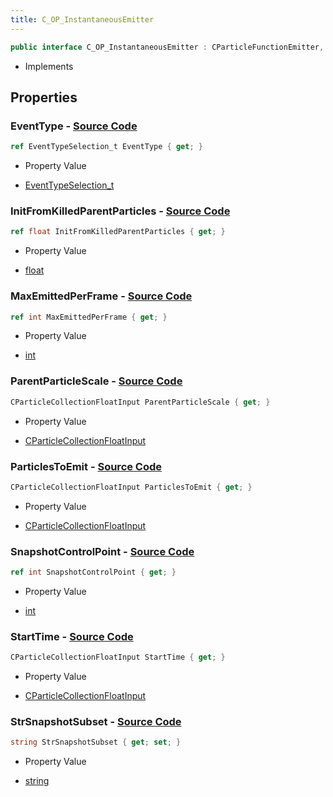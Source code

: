 ```yaml
---
title: C_OP_InstantaneousEmitter
---
```


```csharp
public interface C_OP_InstantaneousEmitter : CParticleFunctionEmitter, CParticleFunction, ISchemaClass<CParticleFunction>, ISchemaClass<CParticleFunctionEmitter>, ISchemaClass<C_OP_InstantaneousEmitter>, ISchemaField, ISchemaClass, INativeHandle
```

- Implements

## Properties

### **EventType** - [Source Code](https://github.com/swiftly-solution/swiftlys2/blob/main/managed/src/SwiftlyS2.Generated/Schemas/Interfaces/C_OP_InstantaneousEmitter.cs#L22)

```csharp
ref EventTypeSelection_t EventType { get; }
```

- Property Value

- [EventTypeSelection_t](/docs/api/shared/schemadefinitions/eventtypeselection_t)

### **InitFromKilledParentParticles** - [Source Code](https://github.com/swiftly-solution/swiftlys2/blob/main/managed/src/SwiftlyS2.Generated/Schemas/Interfaces/C_OP_InstantaneousEmitter.cs#L20)

```csharp
ref float InitFromKilledParentParticles { get; }
```

- Property Value

- [float](https://learn.microsoft.com/dotnet/api/system.single)

### **MaxEmittedPerFrame** - [Source Code](https://github.com/swiftly-solution/swiftlys2/blob/main/managed/src/SwiftlyS2.Generated/Schemas/Interfaces/C_OP_InstantaneousEmitter.cs#L26)

```csharp
ref int MaxEmittedPerFrame { get; }
```

- Property Value

- [int](https://learn.microsoft.com/dotnet/api/system.int32)

### **ParentParticleScale** - [Source Code](https://github.com/swiftly-solution/swiftlys2/blob/main/managed/src/SwiftlyS2.Generated/Schemas/Interfaces/C_OP_InstantaneousEmitter.cs#L24)

```csharp
CParticleCollectionFloatInput ParentParticleScale { get; }
```

- Property Value

- [CParticleCollectionFloatInput](/docs/api/shared/schemadefinitions/cparticlecollectionfloatinput)

### **ParticlesToEmit** - [Source Code](https://github.com/swiftly-solution/swiftlys2/blob/main/managed/src/SwiftlyS2.Generated/Schemas/Interfaces/C_OP_InstantaneousEmitter.cs#L16)

```csharp
CParticleCollectionFloatInput ParticlesToEmit { get; }
```

- Property Value

- [CParticleCollectionFloatInput](/docs/api/shared/schemadefinitions/cparticlecollectionfloatinput)

### **SnapshotControlPoint** - [Source Code](https://github.com/swiftly-solution/swiftlys2/blob/main/managed/src/SwiftlyS2.Generated/Schemas/Interfaces/C_OP_InstantaneousEmitter.cs#L28)

```csharp
ref int SnapshotControlPoint { get; }
```

- Property Value

- [int](https://learn.microsoft.com/dotnet/api/system.int32)

### **StartTime** - [Source Code](https://github.com/swiftly-solution/swiftlys2/blob/main/managed/src/SwiftlyS2.Generated/Schemas/Interfaces/C_OP_InstantaneousEmitter.cs#L18)

```csharp
CParticleCollectionFloatInput StartTime { get; }
```

- Property Value

- [CParticleCollectionFloatInput](/docs/api/shared/schemadefinitions/cparticlecollectionfloatinput)

### **StrSnapshotSubset** - [Source Code](https://github.com/swiftly-solution/swiftlys2/blob/main/managed/src/SwiftlyS2.Generated/Schemas/Interfaces/C_OP_InstantaneousEmitter.cs#L30)

```csharp
string StrSnapshotSubset { get; set; }
```

- Property Value

- [string](https://learn.microsoft.com/dotnet/api/system.string)

